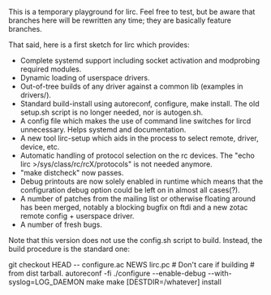 This is a temporary playground for lirc. Feel free to test, but be aware
that branches here will be rewritten any time; they are basically feature
branches.

That said, here is a first sketch for lirc which provides:
- Complete systemd support including socket activation
  and modprobing required modules.
- Dynamic loading of userspace drivers.
- Out-of-tree builds of any driver against a common lib
  (examples in drivers/).
- Standard build-install using autoreconf, configure, make install.
  The old setup.sh script is no longer needed, nor is autogen.sh.
- A config file which makes the use of command line switches
  for lircd unnecessary. Helps systemd and documentation.
- A new tool lirc-setup which aids in the process to select
  remote, driver, device, etc.
- Automatic handling of protocol selection on the rc devices. The
  "echo lirc >/sys/class/rc/rcX/protocols" is not needed anymore.
- "make distcheck" now passes.
- Debug printouts are now solely enabled in runtime which means that
  the configuration debug option could be left on in almost all cases(?).
- A number of patches from the mailing list or otherwise floating around
  has been merged, notably a blocking bugfix on ftdi and a new zotac remote
  config + userspace driver.
- A number of fresh bugs.

Note that this version does not use the config.sh script to build.
Instead, the build procedure is the standard one:

git checkout HEAD -- configure.ac NEWS lirc.pc # Don't care if building
                                               # from dist tarball.
autoreconf -fi
./configure --enable-debug --with-syslog=LOG_DAEMON
make
make [DESTDIR=/whatever] install
